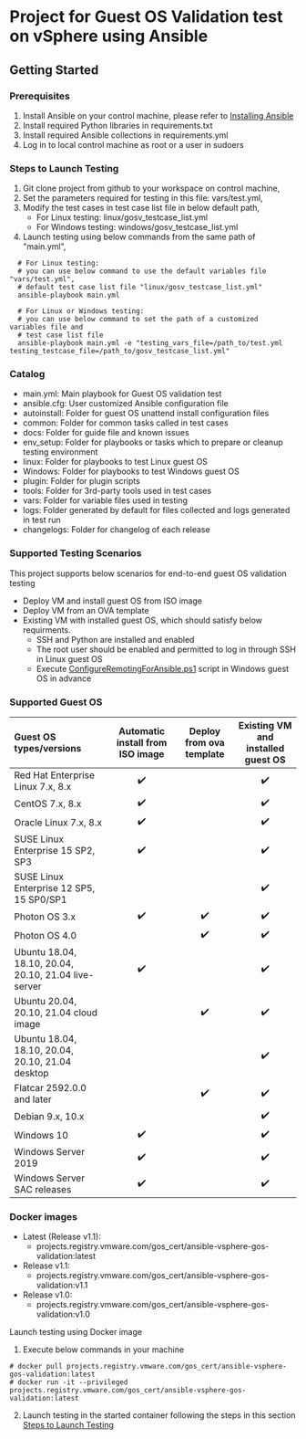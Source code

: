 # Project for Guest OS Validation test on vSphere using Ansible

## Getting Started

### Prerequisites
1. Install Ansible on your control machine, please refer to [Installing Ansible](https://docs.ansible.com/ansible/latest/installation_guide/intro_installation.html)
2. Install required Python libraries in requirements.txt
3. Install required Ansible collections in requirements.yml
4. Log in to local control machine as root or a user in sudoers

### Steps to Launch Testing
1. Git clone project from github to your workspace on control machine,
2. Set the parameters required for testing in this file: vars/test.yml,
3. Modify the test cases in test case list file in below default path,
   * For Linux testing: linux/gosv_testcase_list.yml
   * For Windows testing: windows/gosv_testcase_list.yml
4. Launch testing using below commands from the same path of "main.yml",
```
  # For Linux testing:
  # you can use below command to use the default variables file "vars/test.yml",
  # default test case list file "linux/gosv_testcase_list.yml"
  ansible-playbook main.yml

  # For Linux or Windows testing:
  # you can use below command to set the path of a customized variables file and
  # test case list file
  ansible-playbook main.yml -e "testing_vars_file=/path_to/test.yml testing_testcase_file=/path_to/gosv_testcase_list.yml"
```

### Catalog
* main.yml: Main playbook for Guest OS validation test
* ansible.cfg: User customized Ansible configuration file
* autoinstall: Folder for guest OS unattend install configuration files
* common: Folder for common tasks called in test cases
* docs: Folder for guide file and known issues
* env_setup: Folder for playbooks or tasks which to prepare or cleanup testing environment
* linux: Folder for playbooks to test Linux guest OS
* Windows: Folder for playbooks to test Windows guest OS
* plugin: Folder for plugin scripts
* tools: Folder for 3rd-party tools used in test cases
* vars: Folder for variable files used in testing
* logs: Folder generated by default for files collected and logs generated in test run
* changelogs: Folder for changelog of each release 

### Supported Testing Scenarios
This project supports below scenarios for end-to-end guest OS validation testing 
* Deploy VM and install guest OS from ISO image
* Deploy VM from an OVA template
* Existing VM with installed guest OS, which should satisfy below requirments.
  * SSH and Python are installed and enabled
  * The root user should be enabled and permitted to log in through SSH in Linux guest OS
  * Execute [ConfigureRemotingForAnsible.ps1](https://github.com/ansible/ansible/blob/devel/examples/scripts/ConfigureRemotingForAnsible.ps1) script in Windows guest OS in advance

### Supported Guest OS

| Guest OS types/versions                         | Automatic install from ISO image | Deploy from ova template | Existing VM and installed guest OS |
| :---------------------------------------------- | :------------------------------: | :----------------------: | :--------------------------------: |
| Red Hat Enterprise Linux 7.x, 8.x               | :heavy_check_mark:               |                          | :heavy_check_mark:                 |
| CentOS 7.x, 8.x                                 | :heavy_check_mark:               |                          | :heavy_check_mark:                 |
| Oracle Linux 7.x, 8.x                           | :heavy_check_mark:               |                          | :heavy_check_mark:                 |
| SUSE Linux Enterprise 15 SP2, SP3               | :heavy_check_mark:               |                          | :heavy_check_mark:                 |
| SUSE Linux Enterprise 12 SP5, 15 SP0/SP1        |                                  |                          | :heavy_check_mark:                 |
| Photon OS 3.x                                   | :heavy_check_mark:               | :heavy_check_mark:       | :heavy_check_mark:                 |
| Photon OS 4.0                                   |                                  | :heavy_check_mark:       | :heavy_check_mark:                 |
| Ubuntu 18.04, 18.10, 20.04, 20.10, 21.04 live-server   | :heavy_check_mark:               |                          | :heavy_check_mark:                 |
| Ubuntu 20.04, 20.10, 21.04 cloud image                 |                                  | :heavy_check_mark:       | :heavy_check_mark:                 |
| Ubuntu 18.04, 18.10, 20.04, 20.10, 21.04 desktop       |                                  |                          | :heavy_check_mark:                 |
| Flatcar 2592.0.0 and later                      |                                  | :heavy_check_mark:       | :heavy_check_mark:                 |
| Debian 9.x, 10.x                                |                                  |                          | :heavy_check_mark:                 |
| Windows 10                                      | :heavy_check_mark:               |                          | :heavy_check_mark:                 |
| Windows Server 2019                             | :heavy_check_mark:               |                          | :heavy_check_mark:                 |
| Windows Server SAC releases                     | :heavy_check_mark:               |                          | :heavy_check_mark:                 |

### Docker images
* Latest (Release v1.1):
  * projects.registry.vmware.com/gos_cert/ansible-vsphere-gos-validation:latest
* Release v1.1:
  * projects.registry.vmware.com/gos_cert/ansible-vsphere-gos-validation:v1.1
* Release v1.0:
  * projects.registry.vmware.com/gos_cert/ansible-vsphere-gos-validation:v1.0

Launch testing using Docker image
1. Execute below commands in your machine
```
# docker pull projects.registry.vmware.com/gos_cert/ansible-vsphere-gos-validation:latest
# docker run -it --privileged projects.registry.vmware.com/gos_cert/ansible-vsphere-gos-validation:latest
```
2. Launch testing in the started container following the steps in this section [Steps to Launch Testing](#steps-to-launch-testing)
